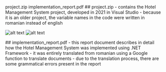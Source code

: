 <table></table>
  <tr>
    <td>project.zip</td>
  <td>implementation_report.pdf</td>
  </tr>
  <tr>
    <td>
    ## project.zip
- contains the Hotel Management System project, developed in 2021 in Visual Studio
- because it is an older project, the variable names in the code were written in romanian instead of english

![alt text](https://i.imgur.com/2MwGQOr.png)
![alt text](https://i.imgur.com/DKc6xpk.png)

  </td>
  <td>
    ## implementation_report.pdf
- this report document describes in detail how the Hotel Management System was implemented using .NET Framework
- it was entirely translated from romanian using a Google function to translate documents
- due to the translation process, there are some grammatical errors present in the report
  </td>
  </tr>
</table>
